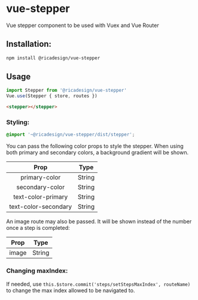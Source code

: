 # vue-stepper
Vue stepper component to be used with Vuex and Vue Router

## Installation:

```bash
npm install @ricadesign/vue-stepper
```

## Usage

```javascript
import Stepper from '@ricadesign/vue-stepper'
Vue.use(Stepper { store, routes })
```

```html
<stepper></stepper>
```

### Styling:

```scss
@import '~@ricadesign/vue-stepper/dist/stepper';
```

You can pass the following color props to style the stepper. When using both primary and secondary colors, a background gradient will be shown.

| Prop        | Type           |
|:-------------:|:-------------:|
| primary-color | String |
| secondary-color | String |
| text-color-primary | String |
| text-color-secondary | String |

An image route may also be passed. It will be shown instead of the number once a step is completed:

| Prop        | Type           |
|:-------------:|:-------------:|
| image | String |

### Changing maxIndex:

If needed, use `this.$store.commit('steps/setStepsMaxIndex', routeName)` to change the max index allowed to be navigated to.